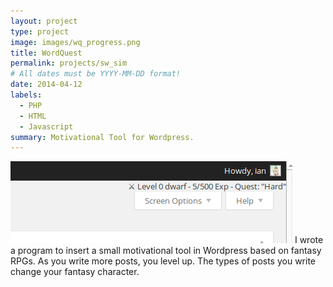 ```yaml
---
layout: project
type: project
image: images/wq_progress.png
title: WordQuest
permalink: projects/sw_sim
# All dates must be YYYY-MM-DD format!
date: 2014-04-12
labels:
  - PHP
  - HTML
  - Javascript
summary: Motivational Tool for Wordpress.
---
```


<img class="ui medium right floated rounded image" src="../images/wq_skills.png">
I wrote a program to insert a small motivational tool in Wordpress based on fantasy RPGs.
As you write more posts, you level up. The types of posts you write change your fantasy character.

